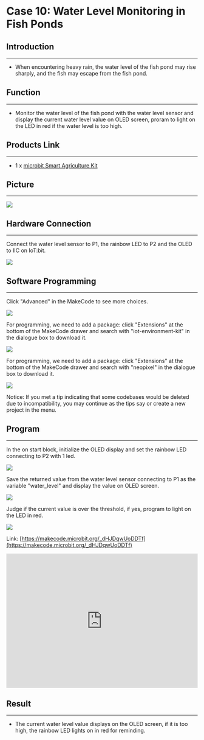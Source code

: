 # Case 10: Water Level Monitoring in Fish Ponds 


##  Introduction
---

- When encountering heavy rain, the water level of the fish pond may rise sharply, and the fish may escape from the fish pond.

##  Function
---
- Monitor the water level of the fish pond with the water level sensor and display the current water level value on OLED screen, proram to light on the LED in red if the water level is too high. 

## Products Link
---
- 1 x [microbit Smart Agriculture Kit]()

## Picture
---
![](./images/microbit-Smart-Agriculture-Kit-case-01-02.png)

## Hardware Connection
---

Connect the water level sensor to P1, the rainbow LED to P2 and the OLED to IIC on IoT:bit. 

![](./images/microbit-Smart-Agriculture-Kit-case-10-03.png)

## Software Programming 

---

Click "Advanced" in the MakeCode to see more choices.

![](./images/microbit-Smart-Agriculture-Kit-case-01-04.png)

For programming, we need to add a package: click "Extensions" at the bottom of the MakeCode drawer and search with "iot-environment-kit" in the dialogue box to download it. 

![](./images/microbit-Smart-Agriculture-Kit-case-01-05.png)

For programming, we need to add a package: click "Extensions" at the bottom of the MakeCode drawer and search with "neopixel" in the dialogue box to download it. 

![](./images/microbit-Smart-Agriculture-Kit-case-03-06.png)

Notice: If you met a tip indicating that some codebases would be deleted due to incompatibility, you may continue as the tips say or create a new project in the menu. 

## Program

---
In the on start block, initialize the OLED display and set the rainbow LED connecting to P2 with 1 led. 

![](./images/microbit-Smart-Agriculture-Kit-case-10-07.png)

Save the returned value from the water level sensor connecting to P1 as the variable "water_level" and display the value on OLED screen. 

![](./images/microbit-Smart-Agriculture-Kit-case-10-08.png)

Judge if the current value is over the threshold, if yes, program to light on the LED in red. 

![](./images/microbit-Smart-Agriculture-Kit-case-10-09.png)


Link: [https://makecode.microbit.org/_dHJDqwUoDDTf](https://makecode.microbit.org/_dHJDqwUoDDTf)

<div style="position:relative;height:0;padding-bottom:70%;overflow:hidden;">
<iframe style="position:absolute;top:0;left:0;width:100%;height:100%;" src="https://makecode.microbit.org/#pub:https://makecode.microbit.org/_dHJDqwUoDDTf" frameborder="0" sandbox="allow-popups allow-forms allow-scripts allow-same-origin">
</iframe>
</div>  


## Result
---
- The current water level value displays on the OLED screen, if it is too high, the rainbow LED lights on in red for reminding. 



